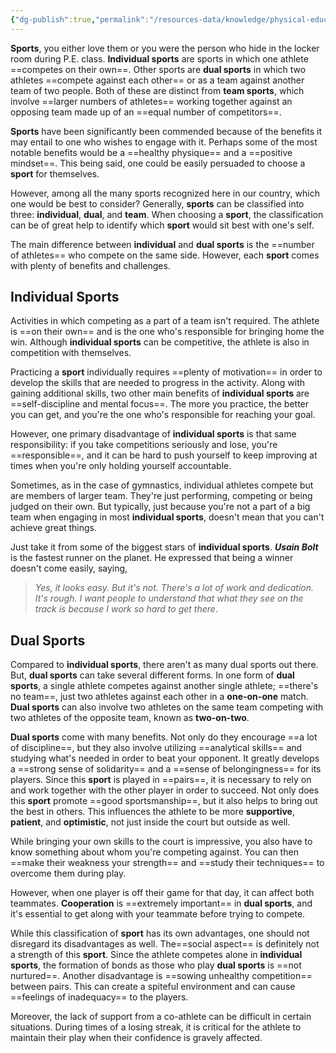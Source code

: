 ```yaml
---
{"dg-publish":true,"permalink":"/resources-data/knowledge/physical-education/sports/individual-and-dual-sports/"}
---
```


**Sports**, you either love them or you were the person who hide in the locker room during P.E. class. **Individual sports** are sports in which one athlete ==competes on their own==. Other sports are **dual sports** in which two athletes ==compete against each other== or as a team against another team of two people. Both of these are distinct from **team sports**, which involve ==larger numbers of athletes== working together against an opposing team made up of an ==equal number of competitors==.

**Sports** have been significantly been commended because of the benefits it may entail to one who wishes to engage with it. Perhaps some of the most notable benefits would be a ==healthy physique== and a ==positive mindset==. This being said, one could be easily persuaded to choose a **sport** for themselves.

However, among all the many sports recognized here in our country, which one would be best to consider? Generally, **sports** can be classified into three: **individual**, **dual**, and **team**. When choosing a **sport**, the classification can be of great help to identify which **sport** would sit best with one's self.

The main difference between **individual** and **dual sports** is the ==number of athletes== who compete on the same side. However, each **sport** comes with plenty of benefits and challenges.

## Individual Sports
Activities in which competing as a part of a team isn't required. The athlete is ==on their own== and is the one who's responsible for bringing home the win. Although **individual sports** can be competitive, the athlete is also in competition with themselves.

Practicing a **sport** individually requires ==plenty of motivation== in order to develop the skills that are needed to progress in the activity. Along with gaining additional skills, two other main benefits of **individual sports** are ==self-discipline and mental focus==. The more you practice, the better you can get, and you're the one who's responsible for reaching your goal.

However, one primary disadvantage of **individual sports** is that same responsibility: if you take competitions seriously and lose, you're ==responsible==, and it can be hard to push yourself to keep improving at times when you're only holding yourself accountable.

Sometimes, as in the case of gymnastics, individual athletes compete but are members of larger team. They're just performing, competing or being judged on their own. But typically, just because you're not a part of a big team when engaging in most **individual sports**, doesn't mean that you can't achieve great things.

Just take it from some of the biggest stars of **individual sports**. ***Usain Bolt*** is the fastest runner on the planet. He expressed that being a winner doesn't come easily, saying,

> *Yes, it looks easy. But it's not. There's a lot of work and dedication. It's rough. I want people to understand that what they see on the track is because I work so hard to get there*.

## Dual Sports
Compared to **individual sports**, there aren't as many dual sports out there. But, **dual sports** can take several different forms. In one form of **dual sports**, a single athlete competes against another single athlete; ==there's no team==, just two athletes against each other in a **one-on-one** match. **Dual sports** can also involve two athletes on the same team competing with two athletes of the opposite team, known as **two-on-two**.

**Dual sports** come with many benefits. Not only do they encourage ==a lot of discipline==, but they also involve utilizing ==analytical skills== and studying what's needed in order to beat your opponent. It greatly develops a ==strong sense of solidarity== and a ==sense of belongingness== for its players. Since this **sport** is played in ==pairs==, it is necessary to rely on and work together with the other player in order to succeed. Not only does this **sport** promote ==good sportsmanship==, but it also helps to bring out the best in others. This influences the athlete to be more **supportive**, **patient**, and **optimistic**, not just inside the court but outside as well.

While bringing your own skills to the court is impressive, you also have to know something about whom you're competing against. You can then ==make their weakness your strength== and ==study their techniques== to overcome them during play.

However, when one player is off their game for that day, it can affect both teammates. **Cooperation** is ==extremely important== in **dual sports**, and it's essential to get along with your teammate before trying to compete.

While this classification of **sport** has its own advantages, one should not disregard its disadvantages as well. The==social aspect== is definitely not a strength of this **sport**. Since the athlete competes alone in **individual sports**, the formation of bonds as those who play **dual sports** is ==not nurtured==. Another disadvantage is ==sowing unhealthy competition== between pairs. This can create a spiteful environment and can cause ==feelings of inadequacy== to the players.

Moreover, the lack of support from a co-athlete can be difficult in certain situations. During times of a losing streak, it is critical for the athlete to maintain their play when their confidence is gravely affected.
